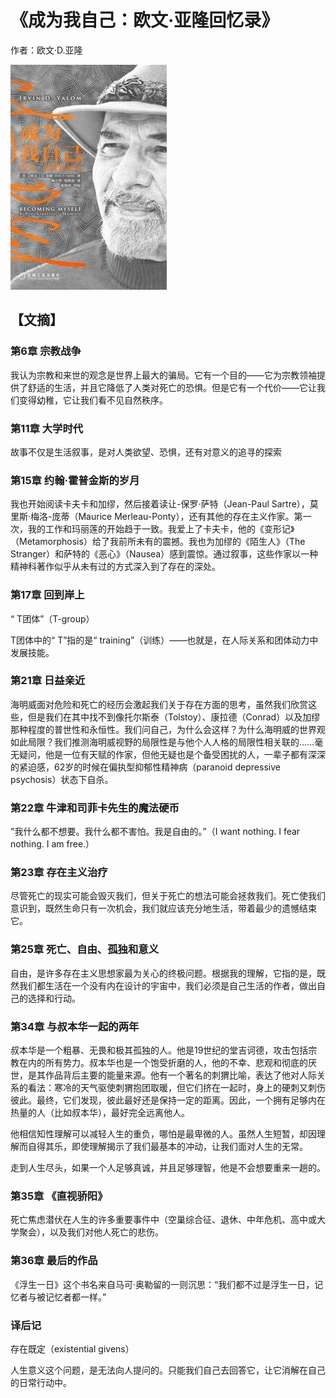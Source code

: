# 《成为我自己：欧文·亚隆回忆录》

作者：欧文·D.亚隆

![](./src/20250627184028.jpg)

## 【文摘】
### 第6章 宗教战争

我认为宗教和来世的观念是世界上最大的骗局。它有一个目的——它为宗教领袖提供了舒适的生活，并且它降低了人类对死亡的恐惧。但是它有一个代价——它让我们变得幼稚，它让我们看不见自然秩序。

### 第11章 大学时代

故事不仅是生活叙事，是对人类欲望、恐惧，还有对意义的追寻的探索

### 第15章 约翰·霍普金斯的岁月

我也开始阅读卡夫卡和加缪，然后接着读让-保罗·萨特（Jean-Paul Sartre），莫里斯·梅洛-庞蒂（Maurice Merleau-Ponty），还有其他的存在主义作家。第一次，我的工作和玛丽莲的开始趋于一致。我爱上了卡夫卡，他的《变形记》（Metamorphosis）给了我前所未有的震撼。我也为加缪的《陌生人》（The Stranger）和萨特的《恶心》（Nausea）感到震惊。通过叙事，这些作家以一种精神科著作似乎从未有过的方式深入到了存在的深处。

### 第17章 回到岸上

“ T团体”（T-group）

T团体中的“ T”指的是“ training”（训练）——也就是，在人际关系和团体动力中发展技能。

### 第21章 日益亲近

海明威面对危险和死亡的经历会激起我们关于存在方面的思考，虽然我们欣赏这些，但是我们在其中找不到像托尔斯泰（Tolstoy）、康拉德（Conrad）以及加缪那种程度的普世性和永恒性。我们问自己，为什么会这样？为什么海明威的世界观如此局限？我们推测海明威视野的局限性是与他个人人格的局限性相关联的……毫无疑问，他是一位有天赋的作家，但他无疑也是个备受困扰的人，一辈子都有深深的紧迫感，62岁的时候在偏执型抑郁性精神病（paranoid depressive psychosis）状态下自杀。

### 第22章 牛津和司菲卡先生的魔法硬币

"我什么都不想要。我什么都不害怕。我是自由的。”（I want nothing. I fear nothing. I am free.）

### 第23章 存在主义治疗

尽管死亡的现实可能会毁灭我们，但关于死亡的想法可能会拯救我们。死亡使我们意识到，既然生命只有一次机会，我们就应该充分地生活，带着最少的遗憾结束它。

### 第25章 死亡、自由、孤独和意义

自由，是许多存在主义思想家最为关心的终极问题。根据我的理解，它指的是，既然我们都生活在一个没有内在设计的宇宙中，我们必须是自己生活的作者，做出自己的选择和行动。

### 第34章 与叔本华一起的两年

叔本华是一个粗暴、无畏和极其孤独的人。他是19世纪的堂吉诃德，攻击包括宗教在内的所有势力。叔本华也是一个饱受折磨的人，他的不幸、悲观和彻底的厌世，是其作品背后主要的能量来源。他有一个著名的刺猬比喻，表达了他对人际关系的看法：寒冷的天气驱使刺猬抱团取暖，但它们挤在一起时，身上的硬刺又刺伤彼此。最终，它们发现，彼此最好还是保持一定的距离。因此，一个拥有足够内在热量的人（比如叔本华），最好完全远离他人。

他相信知性理解可以减轻人生的重负，哪怕是最卑微的人。虽然人生短暂，却因理解而自得其乐，即使理解揭示了我们最基本的冲动，让我们面对人生的无常。

走到人生尽头，如果一个人足够真诚，并且足够理智，他是不会想要重来一趟的。

### 第35章 《直视骄阳》

死亡焦虑潜伏在人生的许多重要事件中（空巢综合征、退休、中年危机、高中或大学聚会），以及我们对他人死亡的悲伤。

### 第36章 最后的作品

《浮生一日》这个书名来自马可·奥勒留的一则沉思：“我们都不过是浮生一日，记忆者与被记忆者都一样。”

### 译后记

存在既定（existential givens）

人生意义这个问题，是无法向人提问的。只能我们自己去回答它，让它消解在自己的日常行动中。